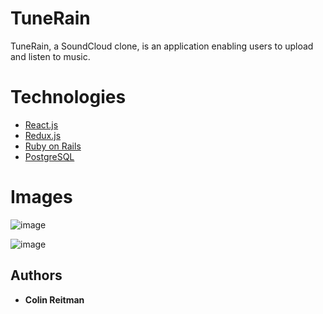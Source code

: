 # TuneRain

TuneRain, a SoundCloud clone, is an application enabling users to upload and listen to music.

# Technologies

* [React.js](https://reactjs.org)
* [Redux.js](https://redux.js.org)
* [Ruby on Rails](https://guides.rubyonrails.org)
* [PostgreSQL](https://www.postgresql.org)

# Images

![image](https://user-images.githubusercontent.com/46357004/59389276-f258bf00-8d3b-11e9-89a5-beccaf5395f3.png)


![image](https://user-images.githubusercontent.com/46357004/59389430-42d01c80-8d3c-11e9-92a4-268276c6190d.png)

## Authors

* **Colin Reitman**
